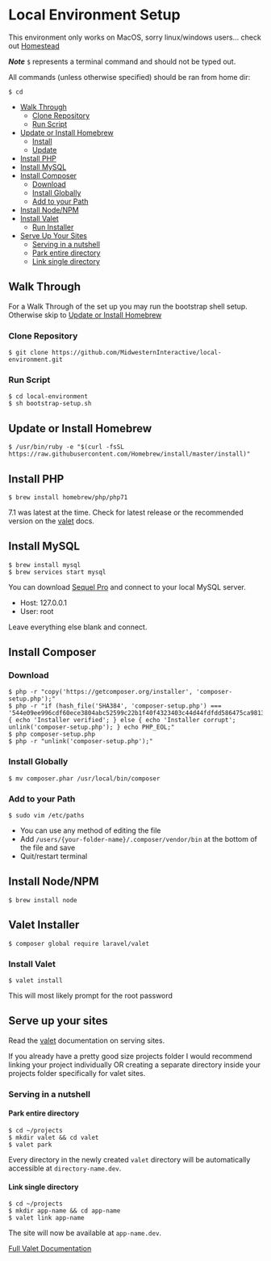 # Local Environment Setup
This environment only works on MacOS, sorry linux/windows users... check out [Homestead](https://laravel.com/docs/master/homestead)

__*Note*__ `$` represents a terminal command and should not be typed out.

All commands (unless otherwise specified) should be ran from home dir:
```shell
$ cd
```

  - [Walk Through](#markdown-header-walk-through)
    - [Clone Repository](#markdown-header-clone-repository)
    - [Run Script](#markdown-header-run-script)
  - [Update or Install Homebrew](#markdown-header-update-or-install-homebrew)
    - [Install](#markdown-header-install)
    - [Update](#markdown-header-update)
  - [Install PHP](#markdown-header-install-php)
  - [Install MySQL](#markdown-header-install-mysql)
  - [Install Composer](#markdown-header-install-composer)
    - [Download](#markdown-header-download)
    - [Install Globally](#markdown-header-install-globally)
    - [Add to your Path](#markdown-header-add-to-your-path)
  - [Install Node/NPM](#markdown-header-install-node-npm)
  - [Install Valet](#markdown-header-install-valet)
    - [Run Installer](#markdown-header-run-installer)
  - [Serve Up Your Sites](#markdown-header-serve-up-your-sites)
    - [Serving in a nutshell](#markdown-header-serving-in-a-nutshell)
    - [Park entire directory](#markdown-header-park-entire-directory)
    - [Link single directory](#markdown-header-link-single-directory)

## Walk Through
For a Walk Through of the set up you may run the bootstrap shell setup. Otherwise skip to [Update or Install Homebrew](#markdown-header-update-or-install-homebrew)

### Clone Repository
```shell
$ git clone https://github.com/MidwesternInteractive/local-environment.git
```

### Run Script
```shell
$ cd local-environment
$ sh bootstrap-setup.sh
```

## Update or Install Homebrew
```shell
$ /usr/bin/ruby -e "$(curl -fsSL https://raw.githubusercontent.com/Homebrew/install/master/install)"
```

## Install PHP
```shell
$ brew install homebrew/php/php71
```
7.1 was latest at the time. Check for latest release or the recommended version on the [valet](https://laravel.com/docs/master/valet#installation) docs.

## Install MySQL
```shell
$ brew install mysql
$ brew services start mysql
```
You can download [Sequel Pro](https://sequelpro.com/download) and connect to your local MySQL server.

  - Host: 127.0.0.1
  - User: root

Leave everything else blank and connect.

## Install Composer
### Download
```shell
$ php -r "copy('https://getcomposer.org/installer', 'composer-setup.php');"
$ php -r "if (hash_file('SHA384', 'composer-setup.php') === '544e09ee996cdf60ece3804abc52599c22b1f40f4323403c44d44fdfdd586475ca9813a858088ffbc1f233e9b180f061') { echo 'Installer verified'; } else { echo 'Installer corrupt'; unlink('composer-setup.php'); } echo PHP_EOL;"
$ php composer-setup.php
$ php -r "unlink('composer-setup.php');"
```

### Install Globally
```shell
$ mv composer.phar /usr/local/bin/composer
```

### Add to your Path
```shell
$ sudo vim /etc/paths
```

  - You can use any method of editing the file
  - Add `/users/{your-folder-name}/.composer/vendor/bin` at the bottom of the file and save
  - Quit/restart terminal

## Install Node/NPM
```shell
$ brew install node
```

## Valet Installer
```shell
$ composer global require laravel/valet
```

### Install Valet
```shell
$ valet install
```
This will most likely prompt for the root password

## Serve up your sites
Read the [valet](https://laravel.com/docs/master/valet#serving-sites) documentation on serving sites.

If you already have a pretty good size projects folder I would recommend linking your project individually OR creating a separate directory inside your projects folder specifically for valet sites.

### Serving in a nutshell
#### Park entire directory
```shell
$ cd ~/projects
$ mkdir valet && cd valet
$ valet park
```
Every directory in the newly created `valet` directory will be automatically accessible at `directory-name.dev`.

#### Link single directory
```shell
$ cd ~/projects
$ mkdir app-name && cd app-name
$ valet link app-name
```
The site will now be available at `app-name.dev`.

[Full Valet Documentation](https://laravel.com/docs/master/valet)
